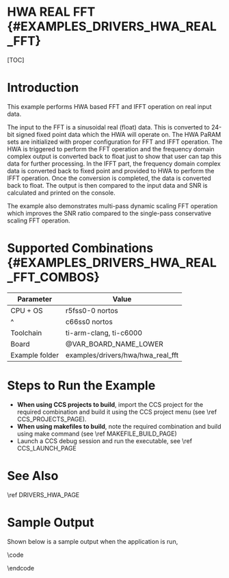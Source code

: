 # HWA REAL FFT {#EXAMPLES_DRIVERS_HWA_REAL_FFT}

[TOC]

# Introduction

This example performs HWA based FFT and IFFT operation on real input data.

The input to the FFT is a sinusoidal real (float) data. This is converted to
24-bit signed fixed point data which the HWA will operate on.
The HWA PaRAM sets are initialized with proper configuration for FFT and
IFFT operation.
The HWA is triggered to perform the FFT operation and the frequency domain
complex output is converted back to float just to show that user can tap
this data for further processing.
In the IFFT part, the frequency domain complex data is converted back to
fixed point and provided to HWA to perform the IFFT operation. Once the
conversion is completed, the data is converted back to float.
The output is then compared to the input data and SNR is calculated and
printed on the console.

The example also demonstrates multi-pass dynamic scaling FFT operation which
improves the SNR ratio compared to the single-pass conservative scaling FFT
operation.

# Supported Combinations {#EXAMPLES_DRIVERS_HWA_REAL_FFT_COMBOS}

 Parameter      | Value
 ---------------|-----------
 CPU + OS       | r5fss0-0 nortos
 ^              | c66ss0 nortos
 Toolchain      | ti-arm-clang, ti-c6000
 Board          | @VAR_BOARD_NAME_LOWER
 Example folder | examples/drivers/hwa/hwa_real_fft

# Steps to Run the Example

- **When using CCS projects to build**, import the CCS project for the required combination
  and build it using the CCS project menu (see \ref CCS_PROJECTS_PAGE).
- **When using makefiles to build**, note the required combination and build using
  make command (see \ref MAKEFILE_BUILD_PAGE)
- Launch a CCS debug session and run the executable, see \ref CCS_LAUNCH_PAGE

# See Also

\ref DRIVERS_HWA_PAGE

# Sample Output

Shown below is a sample output when the application is run,

\code

\endcode

